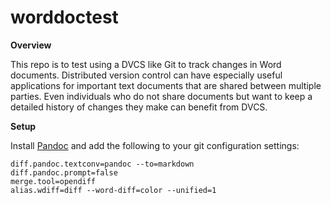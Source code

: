 # worddoctest

**Overview**

This repo is to test using a DVCS like Git to track changes in Word documents.
Distributed version control can have especially useful applications for
important text documents that are shared between multiple parties. Even
individuals who do not share documents but want to keep a detailed history of
changes they make can benefit from DVCS.

**Setup**

Install [Pandoc](https://pandoc.org/) and add the following to your git
configuration settings:

```
diff.pandoc.textconv=pandoc --to=markdown
diff.pandoc.prompt=false
merge.tool=opendiff
alias.wdiff=diff --word-diff=color --unified=1
```
